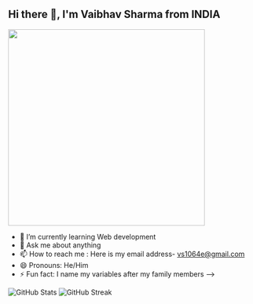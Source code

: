 ##                                                    Hi there 👋, I'm Vaibhav Sharma from INDIA

  <img src="https://github.com/vs1064e/vs1064e/blob/main/monkey-developer.gif?raw=true" width="400"/>

- 🌱 I’m currently learning Web development
- 💬 Ask me about anything
- 📫 How to reach me : Here is my email address- vs1064e@gmail.com
- 😄 Pronouns: He/Him
- ⚡ Fun fact: I name my variables after my family members
-->

  
![GitHub Stats](https://github-readme-stats.vercel.app/api?username=vs1064e&show_icons=true&theme=default)
![GitHub Streak](https://github-readme-streak-stats.herokuapp.com/?user=vs1064e&theme=default)
